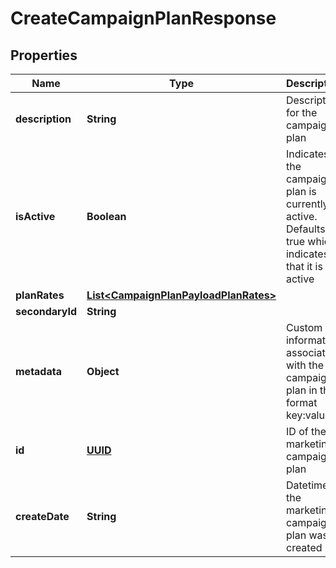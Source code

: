 
# CreateCampaignPlanResponse

## Properties
Name | Type | Description | Notes
------------ | ------------- | ------------- | -------------
**description** | **String** | Description for the campaign plan | 
**isActive** | **Boolean** | Indicates if the campaign plan is currently active. Defaults to true which indicates that it is active |  [optional]
**planRates** | [**List&lt;CampaignPlanPayloadPlanRates&gt;**](CampaignPlanPayloadPlanRates.md) |  |  [optional]
**secondaryId** | **String** |  |  [optional]
**metadata** | **Object** | Custom information associated with the campaign plan in the format key:value |  [optional]
**id** | [**UUID**](UUID.md) | ID of the marketing campaign plan |  [optional]
**createDate** | **String** | Datetime the marketing campaign plan was created |  [optional]



